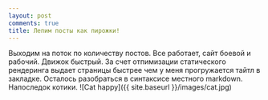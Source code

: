 ```yaml
---
layout: post
comments: true
title: Лепим посты как пирожки!
---
```

Выходим на поток по количеству постов. Все работает, сайт боевой и рабочий. Движок быстрый. За счет отпимизации статического рендеринга выдает страницы быстрее чем у меня прогружается тайтл в закладке. Осталось разобраться в синтаксисе местного markdown.
Напоследок котики.
![Cat happy]({{ site.baseurl }}/images/cat.jpg)